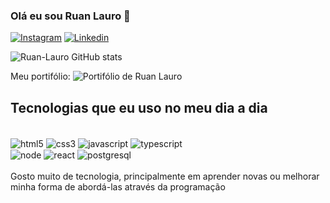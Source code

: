 ### Olá eu sou Ruan Lauro 🤠
[![Instagram](https://img.shields.io/badge/Instagram-E4405F?style=for-the-badge&logo=instagram&logoColor=white)](https://instagram.com/ruan_lauro07?igshid=OGQ5ZDc2ODk2ZA==)
[![Linkedin](https://img.shields.io/badge/LinkedIn-0077B5?style=for-the-badge&logo=linkedin&logoColor=white)](https://www.linkedin.com/in/ruan-lauro-cardoso-da-silva-monteiro-983577216)

![Ruan-Lauro GitHub stats](https://github-readme-stats.vercel.app/api?username=ruan-lauro&show_icons=true&theme=radical)

Meu portifólio: ![Portifólio de Ruan Lauro](https://dapper-cheesecake-e41df9.netlify.app/)
## Tecnologias que eu uso no meu dia a dia
<div style="display: inline_block"><br/>
  <img align="center" alt="html5" src="https://img.shields.io/badge/HTML5-E34F26?style=for-the-badge&logo=html5&logoColor=white"/>
  <img align="center" alt="css3" src="https://img.shields.io/badge/CSS3-1572B6?style=for-the-badge&logo=css3&logoColor=white"/>
  <img align="center" alt="javascript" src="https://img.shields.io/badge/JavaScript-323330?style=for-the-badge&logo=javascript&logoColor=F7DF1E"/>
  <img align="center" alt="typescript" src="https://img.shields.io/badge/TypeScript-007ACC?style=for-the-badge&logo=typescript&logoColor=white"/> <br/>
  <img align="center" alt="node" src="https://img.shields.io/badge/Node.js-43853D?style=for-the-badge&logo=node.js&logoColor=white"/>
  <img align="center" alt="react" src="https://img.shields.io/badge/React-20232A?style=for-the-badge&logo=react&logoColor=61DAFB"/>
  <img align="center" alt="postgresql" src="https://img.shields.io/badge/PostgreSQL-316192?style=for-the-badge&logo=postgresql&logoColor=white"/>
</div>
<br/>
Gosto muito de tecnologia, principalmente em aprender novas ou melhorar <br/> minha forma de abordá-las através da programação
